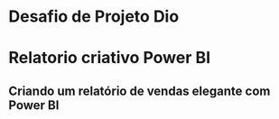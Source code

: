 # Desafio de Projeto Dio

# Relatorio criativo Power BI
## Criando um relatório de vendas elegante com Power BI
